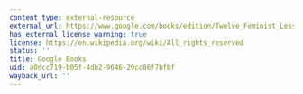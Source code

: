 ```yaml
---
content_type: external-resource
external_url: https://www.google.com/books/edition/Twelve_Feminist_Lessons_of_War/cmG9EAAAQBAJ?hl=en&gbpv=1
has_external_license_warning: true
license: https://en.wikipedia.org/wiki/All_rights_reserved
status: ''
title: Google Books
uid: a0dcc719-b05f-4db2-9646-29cc86f7bfbf
wayback_url: ''
---
```

